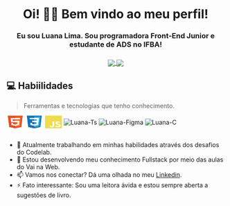 ﻿<h1 align="center">
  Oi! 👋🏾 Bem vindo ao meu perfil!
</h1>

<h3 align="center">
  Eu sou Luana Lima. Sou programadora Front-End Junior e estudante de ADS no IFBA!
</h3>

###

<section align="center">
  <a href="https://github.com/anuraghazra/github-readme-stats">
    <img height=250px align="center" src=https://github-readme-stats.vercel.app/api/top-langs/?username=luad3cristal&layout=donut&locale=pt-br&theme=radical&bg_color=FFFFFF" />
  </a>
  
  <a href="https://github.com/anuraghazra/github-readme-stats">
    <img height=270px align="center" src="https://github-readme-stats.vercel.app/api?username=luad3cristal&hide=contribs&show_icons=true&theme=radical&bg_color=FFFFFF&locale=pt-br&card_width=460" />

  </a>
</section>

<h2 align="left">💻 Habiilidades</h2>

> Ferramentas e tecnologias que tenho conhecimento.

<div style="display: inline_block">
  <img align="center" alt="Luana-HTML" height="30" width="40" src="https://raw.githubusercontent.com/devicons/devicon/master/icons/html5/html5-original.svg">
  <img align="center" alt="Luana-CSS" height="30" width="40" src="https://raw.githubusercontent.com/devicons/devicon/master/icons/css3/css3-original.svg">
  <img align="center" alt="Luana-Js" height="30" width="40" src="https://raw.githubusercontent.com/devicons/devicon/master/icons/javascript/javascript-plain.svg">
  <img align="center" alt="Luana-Ts" height="30" width="40" src="https://cdn.jsdelivr.net/gh/devicons/devicon/icons/sass/sass-original.svg">
  <img align="center" alt="Luana-Figma" height="30" width="40" src="https://cdn.jsdelivr.net/gh/devicons/devicon/icons/figma/figma-original.svg">
  <img align="center" alt="Luana-C" height="30" width="40" src="https://cdn.jsdelivr.net/gh/devicons/devicon@latest/icons/c/c-original.svg">
</div>

##

<section>
  
- 🔭 Atualmente trabalhando em minhas habilidades através dos desafios do Codelab.
- 🌱 Estou desenvolvendo meu conhecimento Fullstack por meio das aulas do Vai na Web.
- 📫 Vamos nos conectar? Dá uma olhada no meu  <a href="https://www.linkedin.com/in/luad3cristal/" target="_blank">Linkedin</a>.
- ⚡ Fato interessante: Sou uma leitora ávida e estou sempre aberta a sugestões de livro.
</section>
